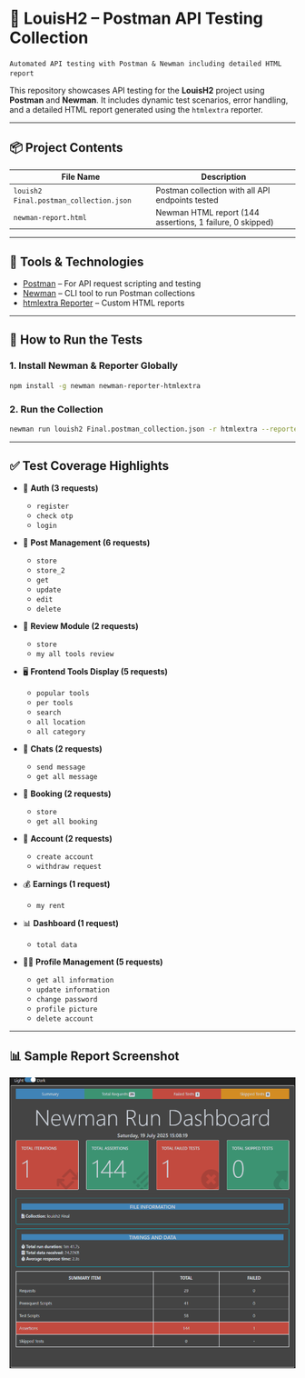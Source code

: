# 🧪 LouisH2 – Postman API Testing Collection

``Automated API testing with Postman & Newman including detailed HTML report``

This repository showcases API testing for the **LouisH2** project using **Postman** and **Newman**. It includes dynamic test scenarios, error handling, and a detailed HTML report generated using the `htmlextra` reporter.

---

## 📦 Project Contents

| File Name                            | Description                                                        |
|-------------------------------------|--------------------------------------------------------------------|
| `louish2 Final.postman_collection.json`    | Postman collection with all API endpoints tested                   |
| `newman-report.html`                | Newman HTML report (144 assertions, 1 failure, 0 skipped)          |

---

## 🧰 Tools & Technologies

- [Postman](https://www.postman.com/) – For API request scripting and testing
- [Newman](https://www.npmjs.com/package/newman) – CLI tool to run Postman collections
- [htmlextra Reporter](https://github.com/DannyDainton/newman-reporter-htmlextra) – Custom HTML reports

---

## 🚀 How to Run the Tests

### 1. Install Newman & Reporter Globally

```bash
npm install -g newman newman-reporter-htmlextra
```
### 2. Run the Collection

```bash
newman run louish2 Final.postman_collection.json -r htmlextra --reporter-htmlextra-export newman_report.html
```
---
## ✅ Test Coverage Highlights

- 🔐 **Auth (3 requests)**  
  - `register`  
  - `check otp`  
  - `login`

- 🧾 **Post Management (6 requests)**  
  - `store`  
  - `store_2`  
  - `get`  
  - `update`  
  - `edit`  
  - `delete`

- 🌟 **Review Module (2 requests)**  
  - `store`  
  - `my all tools review`

- 🖥️ **Frontend Tools Display (5 requests)**  
  - `popular tools`  
  - `per tools`  
  - `search`  
  - `all location`  
  - `all category`

- 💬 **Chats (2 requests)**  
  - `send message`  
  - `get all message`

- 📅 **Booking (2 requests)**  
  - `store`  
  - `get all booking`

- 💼 **Account (2 requests)**  
  - `create account`  
  - `withdraw request`

- 💰 **Earnings (1 request)**  
  - `my rent`

- 📊 **Dashboard (1 request)**  
  - `total data`

- 🙍‍♂️ **Profile Management (5 requests)**  
  - `get all information`  
  - `update information`  
  - `change password`  
  - `profile picture`  
  - `delete account`
 ---
## 📊 Sample Report Screenshot

![Test Report Screenshot](https://raw.githubusercontent.com/abdurtutul/louihh2_API-testing/main/screenshots/Screenshot%202025-07-27%20124313.png)


